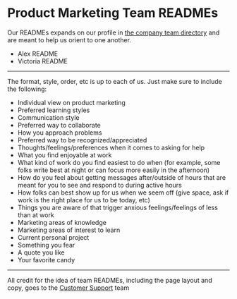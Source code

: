 # Product Marketing Team READMEs

Our READMEs expands on our profile in [the company team directory](../../../team/index.md) and are meant to help us orient to one another.

- Alex README
- Victoria README

---

The format, style, order, etc is up to each of us. Just make sure to include the following:

- Individual view on product marketing
- Preferred learning styles
- Communication style
- Preferred way to collaborate
- How you approach problems
- Preferred way to be recognized/appreciated
- Thoughts/feelings/preferences when it comes to asking for help
- What you find enjoyable at work
- What kind of work do you find easiest to do when (for example, some folks write best at night or can focus more easily in the afternoon)
- How do you feel about getting messages after/outside of hours that are meant for you to see and respond to during active hours
- How folks can best show up for us when we seem off (give space, ask if work is the right place for us to be today, etc)
- Things you are aware of that trigger anxious feelings/feelings of less than at work
- Marketing areas of knowledge
- Marketing areas of interest to learn
- Current personal project
- Something you fear
- A quote you like
- Your favorite candy

---

All credit for the idea of team READMEs, including the page layout and copy, goes to the [Customer Support](../../technical-success/support/team/index.md) team
